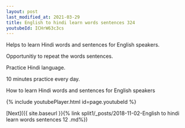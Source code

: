 ```yaml
---
layout: post
last_modified_at: 2021-03-29
title: English to hindi learn words sentences 324 
youtubeId: ICHrW63c3cs
---
```

 
 
Helps to learn Hindi words and sentences for English speakers.

Opportunitiy to repeat the words sentences. 

Practice Hindi language. 
 
10 minutes practice every day. 
 
How to learn Hindi words and sentences for English speakers 
 
{% include youtubePlayer.html id=page.youtubeId %}
 
 
[Next]({{ site.baseurl }}{% link  split1/_posts/2018-11-02-English to hindi learn words sentences 12 .md%})
 
